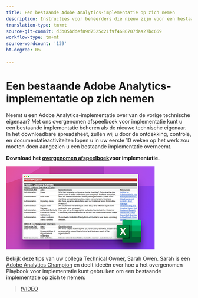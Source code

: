 ```yaml
---
title: Een bestaande Adobe Analytics-implementatie op zich nemen
description: Instructies voor beheerders die nieuw zijn voor een bestaande Adobe Analytics-implementatie.
translation-type: tm+mt
source-git-commit: d3b05bddef89d7525c21f9f4686707daa27bc669
workflow-type: tm+mt
source-wordcount: '139'
ht-degree: 0%

---
```



# Een bestaande Adobe Analytics-implementatie op zich nemen

Neemt u een Adobe Analytics-implementatie over van de vorige technische eigenaar? Met ons overgenomen afspeelboek voor implementatie kunt u een bestaande implementatie beheren als de nieuwe technische eigenaar. In het downloadbare spreadsheet, zullen wij u door de ontdekking, controle, en documentatieactiviteiten lopen u in uw eerste 10 weken op het werk zou moeten doen aangezien u een bestaande implementatie overneemt.

**Download het [overgenomen afspeelboek](assets/adobe_analytics_inherited_implementation_playbook.xlsx)voor implementatie.**

![Afspeelboek](assets/inherited-impl-playbook.png)

Bekijk deze tips van uw collega Technical Owner, Sarah Owen. Sarah is een [Adobe Analytics Champion](https://blog.adobe.com/en/publish/2020/10/27/adobe-analytics-champion-program.html#gs.ldf97p) en deelt ideeën over hoe u het overgenomen Playbook voor implementatie kunt gebruiken om een bestaande implementatie op zich te nemen:

>[!VIDEO](https://video.tv.adobe.com/v/327314/?quality=12&learn=on)
